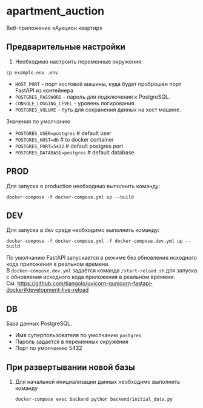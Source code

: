 # apartment_auction
Веб-приложение «Аукцион квартир»

## Предварительные настройки
1. Необходимо настроить переменные окружения:
```shell
cp example.env .env
```
- `HOST_PORT` - порт хостовой машины, куда будет проброшен порт FastAPI из контейнера
- `POSTGRES_PASSWORD` - пароль для подключения к PostgreSQL.
- `CONSOLE_LOGGING_LEVEL` - уровень логирования.
- `POSTGRES_VOLUME` - путь для сохранения данных на хост машине.

Значения по умолчанию
- `POSTGRES_USER=postgres`  # default user
- `POSTGRES_HOST=db`  # to docker container
- `POSTGRES_PORT=5432`  # default postgres port
- `POSTGRES_DATABASE=postgres`  # default database

## PROD
Для запуска в production необходимо выполнить команду:
```shell
docker-compose -f docker-compose.yml up --build
```

## DEV
Для запуска в dev среде необходимо выполнить команду:
```shell
docker-compose -f docker-compose.yml -f docker-compose.dev.yml up --build
```
По умолчанию FastAPI запускается в режиме без обновления исходного кода приложения в реальном времени.  
В `docker-compose.dev.yml` задаётся команда `/start-reload.sh` для запуска с обновления исходного кода приложения в реальном времени.  
См. https://github.com/tiangolo/uvicorn-gunicorn-fastapi-docker#development-live-reload


## DB
База данных PostgreSQL.  

- Имя суперпользователя по умолчанию `postgres`
- Пароль задается в переменных окружения
- Порт по умолчанию 5432


## При развертывании новой базы
1. Для начальной инициализации данных необходимо выполнить команду
    ```shell
    docker-compose exec backend python backend/initial_data.py
    ```